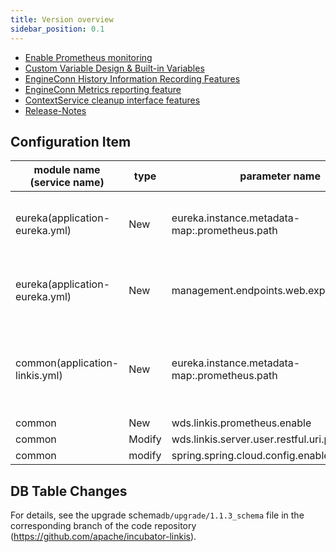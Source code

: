 ```yaml
---
title: Version overview
sidebar_position: 0.1
---
```


- [Enable Prometheus monitoring](/deployment/involve_prometheus_into_linkis.md)
- [Custom Variable Design & Built-in Variables](/architecture/commons/variable.md)
- [EngineConn History Information Recording Features](/architecture/computation_governance_services/engine/engine_conn_history.md)
- [EngineConn Metrics reporting feature](/architecture/computation_governance_services/engine/engine_conn_metrics.md)
- [ContextService cleanup interface features](/architecture/public_enhancement_services/context_service/content_service_cleanup.md)
- [Release-Notes](release-notes-1.1.3)

## Configuration Item

| module name (service name) | type | parameter name | default value | description |
| ----------- | ----- | -------------------------------------------------------- | ---------------- | ------------------------------------------------------- |
|eureka(application-eureka.yml) | New |eureka.instance.metadata-map:.prometheus.path| ${prometheus.path:/actuator/prometheus} |mapping relationship between codeType and runType|
|eureka(application-eureka.yml) | New | management.endpoints.web.exposure.include|refresh,info,health,metrics | Control the ribbon mode parameter switch of RPC module|
|common(application-linkis.yml) | New | eureka.instance.metadata-map:.prometheus.path|${prometheus.path:${prometheus.endpoint}} | Asynchronous execution supports setting the number of concurrent job groups |
|common | New |wds.linkis.prometheus.enable | false| |
|common | Modify | wds.linkis.server.user.restful.uri.pass.auth | /api/rest_j/v1/actuator/prometheus| |
|common | modify | spring.spring.cloud.config.enabled | false | |

## DB Table Changes
For details, see the upgrade schema`db/upgrade/1.1.3_schema` file in the corresponding branch of the code repository (https://github.com/apache/incubator-linkis).